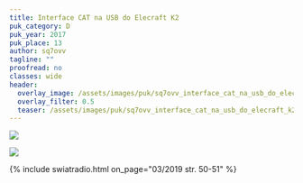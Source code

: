 ```yaml
---
title: Interface CAT na USB do Elecraft K2
puk_category: D
puk_year: 2017
puk_place: 13
author: sq7ovv
tagline: ""
proofread: no
classes: wide
header:
  overlay_image: /assets/images/puk/sq7ovv_interface_cat_na_usb_do_elecraft_k2.jpg
  overlay_filter: 0.5
  teaser: /assets/images/puk/sq7ovv_interface_cat_na_usb_do_elecraft_k2.jpg
---
```






 



![](assets/data/img/projects/2017-13-0.jpg) 


![](assets/img/work-in-progress.jpg) 


{% include swiatradio.html on_page="03/2019 str. 50-51" %}

 





 



